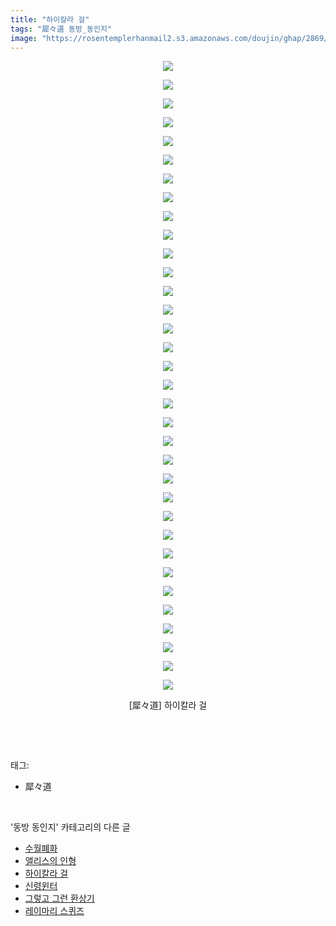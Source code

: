 ```yaml
---
title: "하이칼라 걸"
tags: "犀々道 동방_동인지"
image: "https://rosentemplerhanmail2.s3.amazonaws.com/doujin/ghap/2869/001.jpg"
---
```

<div class="article">
<p style="text-align: center; clear: none; float: none;"><img src="{{ site.imgserver12 }}/ghap/2869/001.jpg"/></p>
<p style="text-align: center; clear: none; float: none;"><img src="{{ site.imgserver12 }}/ghap/2869/002.jpg"/></p>
<p style="text-align: center; clear: none; float: none;"><img src="{{ site.imgserver12 }}/ghap/2869/003.jpg"/></p>
<p style="text-align: center; clear: none; float: none;"><img src="{{ site.imgserver12 }}/ghap/2869/004.jpg"/></p>
<p style="text-align: center; clear: none; float: none;"><img src="{{ site.imgserver12 }}/ghap/2869/005.jpg"/></p>
<p style="text-align: center; clear: none; float: none;"><img src="{{ site.imgserver12 }}/ghap/2869/006.jpg"/></p>
<p style="text-align: center; clear: none; float: none;"><img src="{{ site.imgserver12 }}/ghap/2869/007.jpg"/></p>
<p style="text-align: center; clear: none; float: none;"><img src="{{ site.imgserver12 }}/ghap/2869/008.jpg"/></p>
<p style="text-align: center; clear: none; float: none;"><img src="{{ site.imgserver12 }}/ghap/2869/009.jpg"/></p>
<p style="text-align: center; clear: none; float: none;"><img src="{{ site.imgserver12 }}/ghap/2869/010.jpg"/></p>
<p style="text-align: center; clear: none; float: none;"><img src="{{ site.imgserver12 }}/ghap/2869/011.jpg"/></p>
<p style="text-align: center; clear: none; float: none;"><img src="{{ site.imgserver12 }}/ghap/2869/012.jpg"/></p>
<p style="text-align: center; clear: none; float: none;"><img src="{{ site.imgserver12 }}/ghap/2869/013.jpg"/></p>
<p style="text-align: center; clear: none; float: none;"><img src="{{ site.imgserver12 }}/ghap/2869/014.jpg"/></p>
<p style="text-align: center; clear: none; float: none;"><img src="{{ site.imgserver12 }}/ghap/2869/015.jpg"/></p>
<p style="text-align: center; clear: none; float: none;"><img src="{{ site.imgserver12 }}/ghap/2869/016.jpg"/></p>
<p style="text-align: center; clear: none; float: none;"><img src="{{ site.imgserver12 }}/ghap/2869/017.jpg"/></p>
<p style="text-align: center; clear: none; float: none;"><img src="{{ site.imgserver12 }}/ghap/2869/018.jpg"/></p>
<p style="text-align: center; clear: none; float: none;"><img src="{{ site.imgserver12 }}/ghap/2869/019.jpg"/></p>
<p style="text-align: center; clear: none; float: none;"><img src="{{ site.imgserver12 }}/ghap/2869/020.jpg"/></p>
<p style="text-align: center; clear: none; float: none;"><img src="{{ site.imgserver12 }}/ghap/2869/021.jpg"/></p>
<p style="text-align: center; clear: none; float: none;"><img src="{{ site.imgserver12 }}/ghap/2869/022.jpg"/></p>
<p style="text-align: center; clear: none; float: none;"><img src="{{ site.imgserver12 }}/ghap/2869/023.jpg"/></p>
<p style="text-align: center; clear: none; float: none;"><img src="{{ site.imgserver12 }}/ghap/2869/024.jpg"/></p>
<p style="text-align: center; clear: none; float: none;"><img src="{{ site.imgserver12 }}/ghap/2869/025.jpg"/></p>
<p style="text-align: center; clear: none; float: none;"><img src="{{ site.imgserver12 }}/ghap/2869/026.jpg"/></p>
<p style="text-align: center; clear: none; float: none;"><img src="{{ site.imgserver12 }}/ghap/2869/027.jpg"/></p>
<p style="text-align: center; clear: none; float: none;"><img src="{{ site.imgserver12 }}/ghap/2869/028.jpg"/></p>
<p style="text-align: center; clear: none; float: none;"><img src="{{ site.imgserver12 }}/ghap/2869/029.jpg"/></p>
<p style="text-align: center; clear: none; float: none;"><img src="{{ site.imgserver12 }}/ghap/2869/030.jpg"/></p>
<p style="text-align: center; clear: none; float: none;"><img src="{{ site.imgserver12 }}/ghap/2869/031.jpg"/></p>
<p style="text-align: center; clear: none; float: none;"><img src="{{ site.imgserver12 }}/ghap/2869/032.jpg"/></p>
<p style="text-align: center; clear: none; float: none;"><img src="{{ site.imgserver12 }}/ghap/2869/033.jpg"/></p>
<p style="text-align: center; clear: none; float: none;"><img src="{{ site.imgserver12 }}/ghap/2869/034.jpg"/></p>
<p style="text-align: center; clear: none; float: none;">[犀々道] 하이칼라 걸</p>
<p><br/></p>
</div><br/>
<div class="tagTrail">
<p>태그: </p>
<ul>
<li>犀々道</li>
</ul>
</div><br/>
<div class="another">
<p>'동방 동인지' 카테고리의 다른 글</p>
<ul>
<li><a href="/ghap_2871">수월폐화</a></li>
<li><a href="/ghap_2870">앨리스의 인형</a></li>
<li><a href="/ghap_2869">하이칼라 걸</a></li>
<li><a href="/ghap_2868">신령윈터</a></li>
<li><a href="/ghap_2866">그렇고 그런 환상기</a></li>
<li><a href="/ghap_2865">레이마리 스퀴즈</a></li>
</ul>
</div><br/>
<div class="cb_module cb_fluid">
<div class="cb_wrt cb_profile">
</div><!-- commentList close -->
</div><br/>
